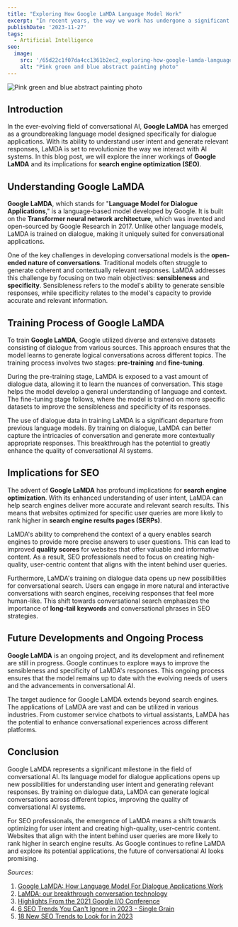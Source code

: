 ```yaml
---
title: "Exploring How Google LaMDA Language Model Work"
excerpt: "In recent years, the way we work has undergone a significant transformation, largely due to advancements in technology and changing attitudes toward work-life balance. One of the most notable changes has been the rise of remote work, allowing employees to work from the comfort of their own homes."
publishDate: '2023-11-27'
tags:
  - Artificial Intelligence
seo:
  image:
    src: '/65d22c1f07da4cc1361b2ec2_exploring-how-google-lamda-language-model-work-1.webp'
    alt: "Pink green and blue abstract painting photo"
---
```


![Pink green and blue abstract painting photo](/65d22c1f07da4cc1361b2ec2_exploring-how-google-lamda-language-model-work-1.webp)

## Introduction

In the ever-evolving field of conversational AI, **Google LaMDA** has emerged as a groundbreaking language model designed specifically for dialogue applications. With its ability to understand user intent and generate relevant responses, LaMDA is set to revolutionize the way we interact with AI systems. In this blog post, we will explore the inner workings of **Google LaMDA** and its implications for **search engine optimization (SEO)**.

## Understanding Google LaMDA

**Google LaMDA**, which stands for "**Language Model for Dialogue Applications**," is a language-based model developed by Google. It is built on the **Transformer neural network architecture**, which was invented and open-sourced by Google Research in 2017. Unlike other language models, LaMDA is trained on dialogue, making it uniquely suited for conversational applications.

One of the key challenges in developing conversational models is the **open-ended nature of conversations**. Traditional models often struggle to generate coherent and contextually relevant responses. LaMDA addresses this challenge by focusing on two main objectives: **sensibleness** and **specificity**. Sensibleness refers to the model's ability to generate sensible responses, while specificity relates to the model's capacity to provide accurate and relevant information.

## Training Process of Google LaMDA

To train **Google LaMDA**, Google utilized diverse and extensive datasets consisting of dialogue from various sources. This approach ensures that the model learns to generate logical conversations across different topics. The training process involves two stages: **pre-training** and **fine-tuning**.

During the pre-training stage, LaMDA is exposed to a vast amount of dialogue data, allowing it to learn the nuances of conversation. This stage helps the model develop a general understanding of language and context. The fine-tuning stage follows, where the model is trained on more specific datasets to improve the sensibleness and specificity of its responses.

The use of dialogue data in training LaMDA is a significant departure from previous language models. By training on dialogue, LaMDA can better capture the intricacies of conversation and generate more contextually appropriate responses. This breakthrough has the potential to greatly enhance the quality of conversational AI systems.

## Implications for SEO

The advent of **Google LaMDA** has profound implications for **search engine optimization**. With its enhanced understanding of user intent, LaMDA can help search engines deliver more accurate and relevant search results. This means that websites optimized for specific user queries are more likely to rank higher in **search engine results pages (SERPs)**.

LaMDA's ability to comprehend the context of a query enables search engines to provide more precise answers to user questions. This can lead to improved **quality scores** for websites that offer valuable and informative content. As a result, SEO professionals need to focus on creating high-quality, user-centric content that aligns with the intent behind user queries.

Furthermore, LaMDA's training on dialogue data opens up new possibilities for conversational search. Users can engage in more natural and interactive conversations with search engines, receiving responses that feel more human-like. This shift towards conversational search emphasizes the importance of **long-tail keywords** and conversational phrases in SEO strategies.

## Future Developments and Ongoing Process

**Google LaMDA** is an ongoing project, and its development and refinement are still in progress. Google continues to explore ways to improve the sensibleness and specificity of LaMDA's responses. This ongoing process ensures that the model remains up to date with the evolving needs of users and the advancements in conversational AI.

The target audience for Google LaMDA extends beyond search engines. The applications of LaMDA are vast and can be utilized in various industries. From customer service chatbots to virtual assistants, LaMDA has the potential to enhance conversational experiences across different platforms.

## Conclusion

Google LaMDA represents a significant milestone in the field of conversational AI. Its language model for dialogue applications opens up new possibilities for understanding user intent and generating relevant responses. By training on dialogue data, LaMDA can generate logical conversations across different topics, improving the quality of conversational AI systems.

For SEO professionals, the emergence of LaMDA means a shift towards optimizing for user intent and creating high-quality, user-centric content. Websites that align with the intent behind user queries are more likely to rank higher in search engine results. As Google continues to refine LaMDA and explore its potential applications, the future of conversational AI looks promising.

_Sources:_

1. [Google LaMDA: How Language Model For Dialogue Applications Work](https://www.searchenginejournal.com/how-google-lamda-works/442064/)
2. [LaMDA: our breakthrough conversation technology](https://blog.google/technology/ai/lamda/)
3. [Highlights From the 2021 Google I/O Conference](https://www.cmswire.com/digital-marketing/6-takeaways-for-marketers-from-the-2021-google-io-conference/)
4. [6 SEO Trends You Can't Ignore in 2023 - Single Grain](https://www.singlegrain.com/seo/seo-trends/)
5. [18 New SEO Trends to Look for in 2023](https://www.stanventures.com/blog/seo-trends/)
